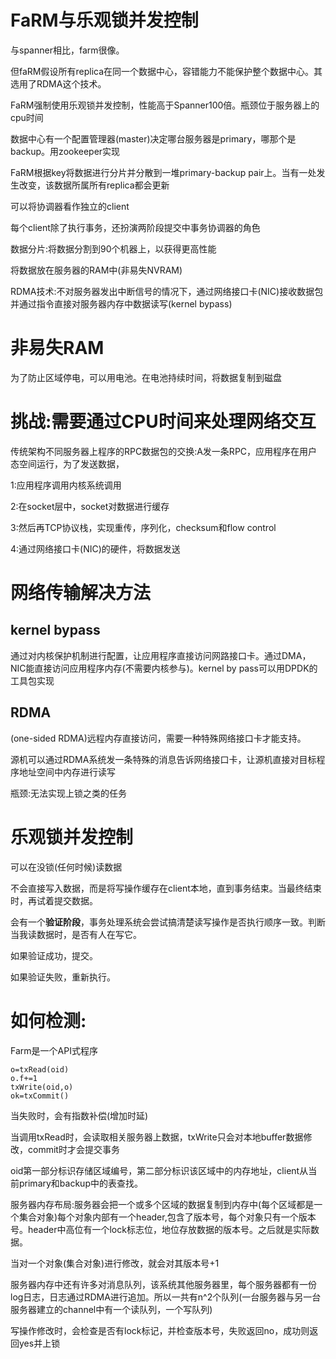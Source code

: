 # FaRM与乐观锁并发控制

与spanner相比，farm很像。

但faRM假设所有replica在同一个数据中心，容错能力不能保护整个数据中心。其选用了RDMA这个技术。

FaRM强制使用乐观锁并发控制，性能高于Spanner100倍。瓶颈位于服务器上的cpu时间

数据中心有一个配置管理器(master)决定哪台服务器是primary，哪那个是backup。用zookeeper实现

FaRM根据key将数据进行分片并分散到一堆primary-backup pair上。当有一处发生改变，该数据所属所有replica都会更新

可以将协调器看作独立的client

每个client除了执行事务，还扮演两阶段提交中事务协调器的角色

数据分片:将数据分割到90个机器上，以获得更高性能

将数据放在服务器的RAM中(非易失NVRAM)

RDMA技术:不对服务器发出中断信号的情况下，通过网络接口卡(NIC)接收数据包并通过指令直接对服务器内存中数据读写(kernel bypass)

# 非易失RAM

为了防止区域停电，可以用电池。在电池持续时间，将数据复制到磁盘

# 挑战:需要通过CPU时间来处理网络交互

传统架构不同服务器上程序的RPC数据包的交换:A发一条RPC，应用程序在用户态空间运行，为了发送数据，

1:应用程序调用内核系统调用

2:在socket层中，socket对数据进行缓存

3:然后再TCP协议栈，实现重传，序列化，checksum和flow control 

4:通过网络接口卡(NIC)的硬件，将数据发送



# 网络传输解决方法

## kernel bypass

通过对内核保护机制进行配置，让应用程序直接访问网路接口卡。通过DMA，NIC能直接访问应用程序内存(不需要内核参与)。kernel by pass可以用DPDK的工具包实现

## RDMA

(one-sided RDMA)远程内存直接访问，需要一种特殊网络接口卡才能支持。

源机可以通过RDMA系统发一条特殊的消息告诉网络接口卡，让源机直接对目标程序地址空间中内存进行读写

瓶颈:无法实现上锁之类的任务

# 乐观锁并发控制

可以在没锁(任何时候)读数据

不会直接写入数据，而是将写操作缓存在client本地，直到事务结束。当最终结束时，再试着提交数据。

会有一个**验证阶段**，事务处理系统会尝试搞清楚读写操作是否执行顺序一致。判断当我读数据时，是否有人在写它。

如果验证成功，提交。

如果验证失败，重新执行。

# 如何检测:

Farm是一个API式程序

```
o=txRead(oid)
o.f+=1
txWrite(oid,o)
ok=txCommit()
```

当失败时，会有指数补偿(增加时延)

当调用txRead时，会读取相关服务器上数据，txWrite只会对本地buffer数据修改，commit时才会提交事务

oid第一部分标识存储区域编号，第二部分标识该区域中的内存地址，client从当前primary和backup中的表查找。

服务器内存布局:服务器会把一个或多个区域的数据复制到内存中(每个区域都是一个集合对象)每个对象内部有一个header,包含了版本号，每个对象只有一个版本号。header中高位有一个lock标志位，地位存放数据的版本号。之后就是实际数据。

当对一个对象(集合对象)进行修改，就会对其版本号+1

服务器内存中还有许多对消息队列，该系统其他服务器里，每个服务器都有一份log日志，日志通过RDMA进行追加。所以一共有n^2个队列(一台服务器与另一台服务器建立的channel中有一个读队列，一个写队列)

写操作修改时，会检查是否有lock标记，并检查版本号，失败返回no，成功则返回yes并上锁





